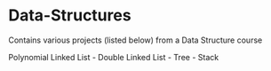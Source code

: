 # Data-Structures

Contains various projects (listed below) from a Data Structure course

Polynomial Linked List - Double Linked List - Tree - Stack

